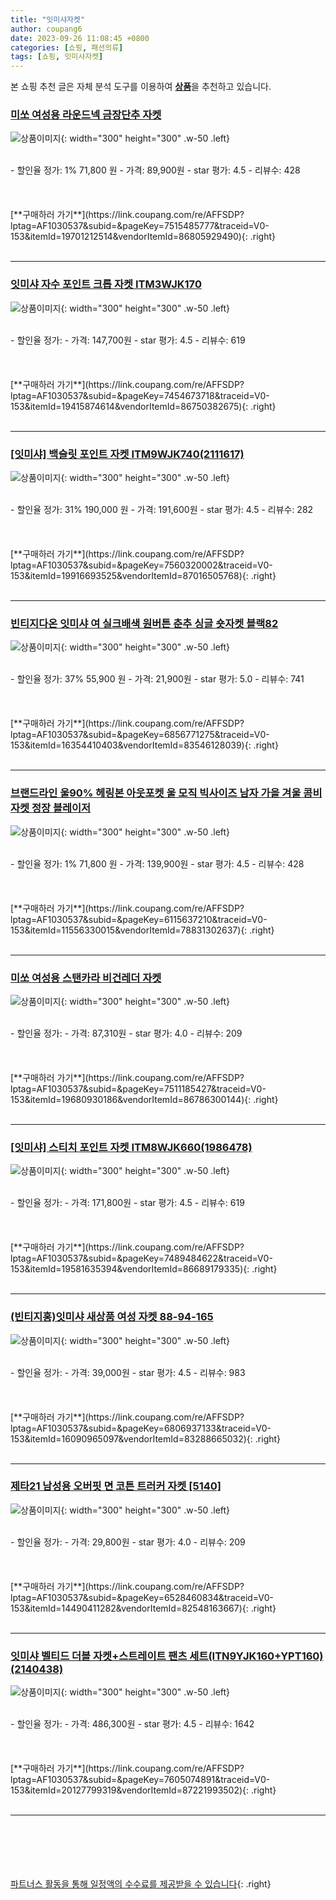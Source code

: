 ```yaml
---
title: "잇미샤자켓"
author: coupang6
date: 2023-09-26 11:08:45 +0800
categories: [쇼핑, 패션의류]
tags: [쇼핑, 잇미샤자켓]
---
```


본 쇼핑 추천 글은 자체 분석 도구를 이용하여 [**상품**](https://link.coupang.com/a/bao1ui)을 추천하고 있습니다.

### [미쏘 여성용 라운드넥 금장단추 자켓](https://link.coupang.com/re/AFFSDP?lptag=AF1030537&subid=&pageKey=7515485777&traceid=V0-153&itemId=19701212514&vendorItemId=86805929490)

![상품이미지](https://thumbnail8.coupangcdn.com/thumbnails/remote/230x230ex/image/rs_quotation_api/teqsscj2/a3f89c26412d4163a85e6a6e5413ea66.jpg){: width="300" height="300" .w-50 .left}


<br>
- 할인율 정가: 1%  71,800   원
- 가격: 89,900원
- star 평가: 4.5
- 리뷰수: 428
<br>
<br>
<br>
<br>
[**구매하러 가기**](https://link.coupang.com/re/AFFSDP?lptag=AF1030537&subid=&pageKey=7515485777&traceid=V0-153&itemId=19701212514&vendorItemId=86805929490){: .right}
<br>
<br>

---

### [잇미샤 자수 포인트 크롭 자켓 ITM3WJK170](https://link.coupang.com/re/AFFSDP?lptag=AF1030537&subid=&pageKey=7454673718&traceid=V0-153&itemId=19415874614&vendorItemId=86750382675)

![상품이미지](https://thumbnail6.coupangcdn.com/thumbnails/remote/230x230ex/image/vendor_inventory/8a2a/b805e545b3b8d6458e21239f962bf83acf5b18df55a0f4d2abe95cd8566e.jpg){: width="300" height="300" .w-50 .left}


<br>
- 할인율 정가: 
- 가격: 147,700원
- star 평가: 4.5
- 리뷰수: 619
<br>
<br>
<br>
<br>
[**구매하러 가기**](https://link.coupang.com/re/AFFSDP?lptag=AF1030537&subid=&pageKey=7454673718&traceid=V0-153&itemId=19415874614&vendorItemId=86750382675){: .right}
<br>
<br>

---

### [[잇미샤] 백슬릿 포인트 자켓 ITM9WJK740(2111617)](https://link.coupang.com/re/AFFSDP?lptag=AF1030537&subid=&pageKey=7560320002&traceid=V0-153&itemId=19916693525&vendorItemId=87016505768)

![상품이미지](https://thumbnail10.coupangcdn.com/thumbnails/remote/230x230ex/image/vendor_inventory/aa42/34f86398b93e365900b194b74d69cc805bbffa7e753540e9a01ddf389b69.jpg){: width="300" height="300" .w-50 .left}


<br>
- 할인율 정가: 31%  190,000   원
- 가격: 191,600원
- star 평가: 4.5
- 리뷰수: 282
<br>
<br>
<br>
<br>
[**구매하러 가기**](https://link.coupang.com/re/AFFSDP?lptag=AF1030537&subid=&pageKey=7560320002&traceid=V0-153&itemId=19916693525&vendorItemId=87016505768){: .right}
<br>
<br>

---

### [빈티지다온 잇미샤 여 실크배색 원버튼 춘추 싱글 숏자켓 블랙82](https://link.coupang.com/re/AFFSDP?lptag=AF1030537&subid=&pageKey=6856771275&traceid=V0-153&itemId=16354410403&vendorItemId=83546128039)

![상품이미지](https://thumbnail10.coupangcdn.com/thumbnails/remote/230x230ex/image/vendor_inventory/f142/d70546372de246df74dfb643e39936923aa11b8bd3de9090a27eeafdfc6a.jpg){: width="300" height="300" .w-50 .left}


<br>
- 할인율 정가: 37%  55,900   원
- 가격: 21,900원
- star 평가: 5.0
- 리뷰수: 741
<br>
<br>
<br>
<br>
[**구매하러 가기**](https://link.coupang.com/re/AFFSDP?lptag=AF1030537&subid=&pageKey=6856771275&traceid=V0-153&itemId=16354410403&vendorItemId=83546128039){: .right}
<br>
<br>

---

### [브랜드라인 울90% 헤링본 아웃포켓 울 모직 빅사이즈 남자 가을 겨울 콤비 자켓 정장 블레이저](https://link.coupang.com/re/AFFSDP?lptag=AF1030537&subid=&pageKey=6115637210&traceid=V0-153&itemId=11556330015&vendorItemId=78831302637)

![상품이미지](https://thumbnail7.coupangcdn.com/thumbnails/remote/230x230ex/image/vendor_inventory/aae0/77fc01d95c76ef845ca63fa989c0d926632001a5ea31d2e2a19a5ce1b9ad.jpg){: width="300" height="300" .w-50 .left}


<br>
- 할인율 정가: 1%  71,800   원
- 가격: 139,900원
- star 평가: 4.5
- 리뷰수: 428
<br>
<br>
<br>
<br>
[**구매하러 가기**](https://link.coupang.com/re/AFFSDP?lptag=AF1030537&subid=&pageKey=6115637210&traceid=V0-153&itemId=11556330015&vendorItemId=78831302637){: .right}
<br>
<br>

---

### [미쏘 여성용 스탠카라 비건레더 자켓](https://link.coupang.com/re/AFFSDP?lptag=AF1030537&subid=&pageKey=7511185427&traceid=V0-153&itemId=19680930186&vendorItemId=86786300144)

![상품이미지](https://thumbnail10.coupangcdn.com/thumbnails/remote/230x230ex/image/rs_quotation_api/639einay/b4aac4021df847929d7a5846d77106dd.jpg){: width="300" height="300" .w-50 .left}


<br>
- 할인율 정가: 
- 가격: 87,310원
- star 평가: 4.0
- 리뷰수: 209
<br>
<br>
<br>
<br>
[**구매하러 가기**](https://link.coupang.com/re/AFFSDP?lptag=AF1030537&subid=&pageKey=7511185427&traceid=V0-153&itemId=19680930186&vendorItemId=86786300144){: .right}
<br>
<br>

---

### [[잇미샤] 스티치 포인트 자켓 ITM8WJK660(1986478)](https://link.coupang.com/re/AFFSDP?lptag=AF1030537&subid=&pageKey=7489484622&traceid=V0-153&itemId=19581635394&vendorItemId=86689179335)

![상품이미지](https://thumbnail10.coupangcdn.com/thumbnails/remote/230x230ex/image/vendor_inventory/be8c/c580984e613698cddb555c805842d58f6da11f40a872b912b558c01a783d.jpg){: width="300" height="300" .w-50 .left}


<br>
- 할인율 정가: 
- 가격: 171,800원
- star 평가: 4.5
- 리뷰수: 619
<br>
<br>
<br>
<br>
[**구매하러 가기**](https://link.coupang.com/re/AFFSDP?lptag=AF1030537&subid=&pageKey=7489484622&traceid=V0-153&itemId=19581635394&vendorItemId=86689179335){: .right}
<br>
<br>

---

### [(빈티지홍)잇미샤 새상품 여성 자켓 88-94-165](https://link.coupang.com/re/AFFSDP?lptag=AF1030537&subid=&pageKey=6806937133&traceid=V0-153&itemId=16090965097&vendorItemId=83288665032)

![상품이미지](https://thumbnail8.coupangcdn.com/thumbnails/remote/230x230ex/image/vendor_inventory/d018/dd05ad46a8e4be2250aaa2274de702ac0d654add7a7f3668de387bf2ea35.jpg){: width="300" height="300" .w-50 .left}


<br>
- 할인율 정가: 
- 가격: 39,000원
- star 평가: 4.5
- 리뷰수: 983
<br>
<br>
<br>
<br>
[**구매하러 가기**](https://link.coupang.com/re/AFFSDP?lptag=AF1030537&subid=&pageKey=6806937133&traceid=V0-153&itemId=16090965097&vendorItemId=83288665032){: .right}
<br>
<br>

---

### [제타21 남성용 오버핏 면 코튼 트러커 자켓 [5140]](https://link.coupang.com/re/AFFSDP?lptag=AF1030537&subid=&pageKey=6528460834&traceid=V0-153&itemId=14490411282&vendorItemId=82548163667)

![상품이미지](https://thumbnail6.coupangcdn.com/thumbnails/remote/230x230ex/image/vendor_inventory/9ec8/c98ac5f0f15639f94ef04cc735031267b1bfb0c58589d1efaf1e094a2670.jpg){: width="300" height="300" .w-50 .left}


<br>
- 할인율 정가: 
- 가격: 29,800원
- star 평가: 4.0
- 리뷰수: 209
<br>
<br>
<br>
<br>
[**구매하러 가기**](https://link.coupang.com/re/AFFSDP?lptag=AF1030537&subid=&pageKey=6528460834&traceid=V0-153&itemId=14490411282&vendorItemId=82548163667){: .right}
<br>
<br>

---

### [잇미샤 벨티드 더블 자켓+스트레이트 팬츠 세트(ITN9YJK160+YPT160)(2140438)](https://link.coupang.com/re/AFFSDP?lptag=AF1030537&subid=&pageKey=7605074891&traceid=V0-153&itemId=20127799319&vendorItemId=87221993502)

![상품이미지](https://thumbnail7.coupangcdn.com/thumbnails/remote/230x230ex/image/vendor_inventory/5ca3/6a09e61dbe2d4a41fe5dba60d9dd0c03005d210d800aa8df7c96d127e707.jpg){: width="300" height="300" .w-50 .left}


<br>
- 할인율 정가: 
- 가격: 486,300원
- star 평가: 4.5
- 리뷰수: 1642
<br>
<br>
<br>
<br>
[**구매하러 가기**](https://link.coupang.com/re/AFFSDP?lptag=AF1030537&subid=&pageKey=7605074891&traceid=V0-153&itemId=20127799319&vendorItemId=87221993502){: .right}
<br>
<br>

---
<br><br><br><br><br> [파트너스 활동을 통해 일정액의 수수료를 제공받을 수 있습니다](https://link.coupang.com/a/bao1ui){: .right}